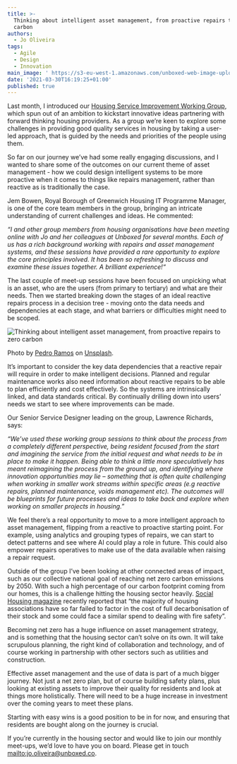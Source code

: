 ```yaml
---
title: >-
  Thinking about intelligent asset management, from proactive repairs to zero
  carbon
authors:
  - Jo Oliveira
tags:
  - Agile
  - Design
  - Innovation
main_image: ' https://s3-eu-west-1.amazonaws.com/unboxed-web-image-uploader/384e39a26816175dd7f8b46e8723df6e.jpeg'
date: '2021-03-30T16:19:25+01:00'
published: true
---
```

Last month, I introduced our [Housing Service Improvement Working Group](https://unboxed.co/blog/introducing-our-working-group-for-housing-service-improvements/), which spun out of an ambition to kickstart innovative ideas partnering with forward thinking housing providers. As a group we’re keen to explore some challenges in providing good quality services in housing by taking a user-led approach, that is guided by the needs and priorities of the people using them.

So far on our journey we’ve had some really engaging discussions, and I wanted to share some of the outcomes on our current theme of asset management - how we could design intelligent systems to be more proactive when it comes to things like repairs management, rather than reactive as is traditionally the case.

Jem Bowen, Royal Borough of Greenwich Housing IT Programme Manager, is one of the core team members in the group, bringing an intricate understanding of current challenges and ideas. He commented:

<i>“I and other group members from housing organisations have been meeting online with Jo and her colleagues at Unboxed for several months. Each of us has a rich background working with repairs and asset management systems, and these sessions have provided a rare opportunity to explore the core principles involved. It has been so refreshing to discuss and examine these issues together. A brilliant experience!“</i>

The last couple of meet-up sessions have been focused on unpicking what is an asset, who are the users (from primary to tertiary) and what are their needs. Then we started breaking down the stages of an ideal reactive repairs process in a decision tree - moving onto the data needs and dependencies at each stage, and what barriers or difficulties might need to be scoped.

![Thinking about intelligent asset management, from proactive repairs to zero carbon](https://s3-eu-west-1.amazonaws.com/unboxed-web-image-uploader/3720e34a3b670e7374cf39bf2cc97c09.jpeg)

Photo by [Pedro Ramos](https://unsplash.com/@pdr_ramos) on [Unsplash](https://unsplash.com/).

It’s important to consider the key data dependencies that a reactive repair will require in order to make intelligent decisions. Planned and regular maintenance works also need information about reactive repairs to be able to plan efficiently and cost effectively. So the systems are intrinsically linked, and data standards critical. By continually drilling down into users’ needs we start to see where improvements can be made.

Our Senior Service Designer leading on the group, Lawrence Richards, says:

<i>“We’ve used these working group sessions to think about the process from a completely different perspective, being resident focused from the start and imagining the service from the initial request and what needs to be in place to make it happen. Being able to think a little more speculatively has meant reimagining the process from the ground up, and identifying where innovation opportunities may lie – something that is often quite challenging when working in smaller work streams within specific areas (e.g reactive repairs, planned maintenance, voids management etc). The outcomes will be blueprints for future processes and ideas to take back and explore when working on smaller projects in housing.”</i>

We feel there’s a real opportunity to move to a more intelligent approach to asset management, flipping from a reactive to proactive starting point. For example, using analytics and grouping types of repairs, we can start to detect patterns and see where AI could play a role in future. This could also empower repairs operatives to make use of the data available when raising a repair request.

Outside of the group I’ve been looking at other connected areas of impact, such as our collective national goal of reaching net zero carbon emissions by 2050. With such a high percentage of our carbon footprint coming from our homes, this is a challenge hitting the housing sector heavily. [Social Housing magazine](https://www.socialhousing.co.uk/news/70038) recently reported that “the majority of housing associations have so far failed to factor in the cost of full decarbonisation of their stock and some could face a similar spend to dealing with fire safety”.

Becoming net zero has a huge influence on asset management strategy, and is something that the housing sector can’t solve on its own. It will take scrupulous planning, the right kind of collaboration and technology, and of course working in partnership with other sectors such as utilities and construction.

Effective asset management and the use of data is part of a much bigger journey. Not just a net zero plan, but of course building safety plans, plus looking at existing assets to improve their quality for residents and look at things more holistically. There will need to be a huge increase in investment over the coming years to meet these plans.

Starting with easy wins is a good position to be in for now, and ensuring that residents are bought along on the journey is crucial.

If you’re currently in the housing sector and would like to join our monthly meet-ups, we’d love to have you on board. Please get in touch <mailto:jo.oliveira@unboxed.co>.
